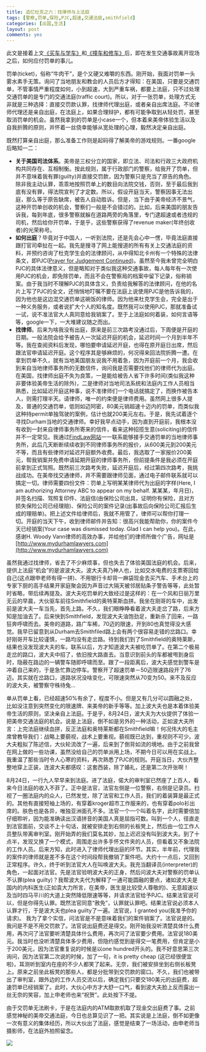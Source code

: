```yaml
---
title: 追忆杜克之六：找律师与上法庭	
tags: [警察,罚单,保险,PJC,超速,交通法庭,smithfield]
categories: [出国,生活]
layout: post
comments: yes
---
```


此文是接着上文[《买车与学车》](http://sixf.org/cn/2014/03/buy-sencondhand-car-learn-drive-car)和[《撞车和修车》](http://sixf.org/cn/2014/03/car-collision-car-accident-fix-car/)后，即在发生交通事故离开现场之后，如何应付罚单的事儿。

罚单(ticket)，俗称“牛肉干”，是个又硬又难嚼的东西。刚开始，我面对罚单一头雾水素手无策。询问了当地朋友和教会的人员后方才得知：在美国，只要是交通罚单，不管事情严重程度如何，小到超速，大到严重车祸，都要上法庭，只不过处理交通罚单的是专门的交通法庭(traffic court)。所以，对于一张罚单，处理方式无非就是三种选择：直接交罚款认罪，找律师代理出庭，或者亲自出席法庭。不论律师代理还是亲自出庭，在法庭上，如果合理辩护，都有可能争取到从轻处罚，甚至取消罚单的机会。虽然我拿到的罚单是小case一个，但本着来美帝体验生活以及自我折腾的原则，并怀着一丝侥幸能够从宽处理的心理，毅然决定亲自出庭。

既然打算亲自出庭，那么准备工作则是起码得了解美帝的游戏规则。一番google后略知一二：

-	**关于美国司法体系**。美帝是三权分立的国家，即立法、司法和行政三大政府机构共同存在、互相制衡。按此规则，属于行政部门的警察，给我开了罚单，但并不意味着我有罪(guilty)并直接交罚款，因为警察只是充当了原告的角色。除非我主动认罪，乖乖地按照罚单上的数目向法院交钱，否则，至于最后我到底有没有罪，得法院宣判了才定数。所以，假设开庭当天，警察因事无法出庭，那么等于原告缺席，被告人自动胜诉。但是，当下由于美帝经济不景气，这种开罚单创收的机会，警察们一般是不会错过的。比如，后来美国的朋友告诉我，每到年底，很多警察就躲在道路两旁的角落里，专门逮超速或者违规的司机，然后给你开罚单，于是乎，这些警察获得了revenue maker(年终创收者)的光荣称号。
-	**如何出庭**？毕竟对于中国人，一听到法院，还是先会心中一愣，毕竟法庭直接跟打官司牵扯在一起。我先是搜寻了网上能搜道的所有有关上交通法庭的资料，并预约咨询了杜克学生会的法律顾问，从中得知北卡州有一个特殊的法律条文，即PJC([Prayer for Judgement Continued](http://criminaljustice.ncbar.org/newsletters/truebillfeb2012/pjc))。虽然至今我未曾完全明白PJC的具体法律意义，但是略知对于类似我这种交通事故，每人每年有一次使用PJC的机会，即免除罚单，而且不会在警察局的档案中留下记录，俗称销案。由于我当时不理解PJC的具体含义，负责给我解答的法律顾问，在他的名片上写了PJC的全文，还悄悄地叮嘱不要在法庭上说使用PJC是他告诉我的，因为他也是这边混交通罚单这碗饭的律师。因为他来杜克学生会，完全是出于一种义务服务，或者说扩大个人的知名度。既然我可以使用PJC，那就准备试一试，说不准法官大人真同意给我销案了。至于上法庭如何着装，如何言语等等，google一下，一大堆建议随之而出。
-	**找律师**。后来为啥我没有出庭，原来是前三次路考没通过后，下周便是开庭的日期。一般法院会给予被告人一次延迟开庭的机会，延迟时间一个月到半年不等。我在查阅资料后发现，哪怕要申请延迟开庭，也得在原开庭日出席，然后跟法官申请延迟开庭。这个程序其是够麻烦的，何况得来回法院折腾一遭。在拿到罚单不久，就有当地美国朋友说我不用着急，因为开庭前一个月，我会收到来自当地律师事务所的无数信件，询问我是否需要找他们的律师代为出庭。在美国，找律师出庭不失为良策，一是能给被告人省下许多时间(类似我这种非要体验美帝生活的除外)，二是律师对当地司法系统和法庭内工作人员相当熟悉，比如延迟开庭这种事，说不准律师们一个电话就搞定了，而换作被告本人，则需打理半天。请律师，唯一的约束便是律师费用。虽然网上很多人提及，普通的交通罚单，低则如迈阿密，80美元销超速十迈内的罚单，而类似我这种持permit单独驾驶的案例，估计也就200美元左右。于是，我先试着逐个寻找Durham当地的交通律师。幸好我早点动手，因为直到开庭前，我根本没有收到一封来自律师事务所寄来的信件，看来这种招揽生意(soliciting)的信件并不一定常见。我通过[FindLaw网站](http://lawyers.findlaw.com)一一联系能够接手交通罚单的当地律师事务所，此后几天断断续续收到不同律师事务所的报价，从600美元到200美元不等，而且有些律师对延迟开庭额外收费。最后，我选取了一家报价200美元，帮我销案并免费申请延期开庭的律师事务所，但前提条件是我必须在开庭前拿到正式驾照。既然前三次路考失败，延迟开庭后，经过第四次路考，我挑战成功。在美帝找交通律师，并不需要跟律师见面，通过电子邮件联系就可以搞定一切。律师需要四份文件：罚单上写明某某律师代为出庭的字样(Here, I am authorizing Attorney ABC to appear on my behalf. 某某某，年月日)，并签名扫描、驾照复印件、法庭信(由保险公司出具，证明你有保险，且对方损失保险公司已经理赔)、保险公司的案件记录(出事故后向保险公司汇报后生成的理赔单)。把上述文件给律师后，我就不用管了，律师可以帮你打理一切。开庭的当天下午，收到律师邮件并告知：很高兴我能帮助你，你的案件今天已经销案(Your case was dismissed today. Glad I can help you)。在此，感谢H. Woody Vann律师的高效办事，并给他们的律师所做个广告，网址是[http://www.mydurhamlawyers.com](http://www.mydurhamlawyers.com)

虽然我通过找律师，省去了不少麻烦事，但也失去了体验美国法庭的机会。后来，提供上法庭“机会”的是波波大夫。波大夫真乃神人也，比如交水电费的支票寄回给自己(这点跟申老师有得一拼)、不用银行卡却背一麻袋现金去买汽车、手术台上的专家下厨的高手结果开家庭聚会因为声音过大隔天被邻居贴条子警告等等，此处暂时省略，带后续再提及。波大夫吃罚单的大致经过是这样的：在一个风和日丽万里无云的早晨，大伙驱车前往Smithfield的奥特莱斯血拼。我坐在刚哥的车中，出发前是波大夫一车当先，首先上路。不久，我们眼睁睁看着波大夫走岔了路，后来方知是加油去了。后来快到Smithfield，发现波大夫油饱劲足，重新杀了回来，一路狂奔呼啸而去。美帝的道路，路广车稀，70迈的限速，开到80也真觉得没大感觉。我早已留意到从Durham去Smithfiled路上会有两个很容易走错的岔路口。幸好刚哥开车比较谨慎，一路均没有走岔路。待到我们到了Smithfield的奥特莱斯，结果也没发现波大夫的车。联系以后，方才知道波大夫被吃罚单了。在第二个极易走岔的路口，波大夫中招了，依旧按大路直去。当意识到前头的车都被甩到身后时，隐蔽在路边的一辆警车随即呼啸而至。跟了一段距离后，波大夫感觉到警车是冲着自己来的，于是急忙靠边停车。警察开了超速罚单－50迈限速路段开了76迈。其实就在岔路口，道路状况没啥变化，可限速突然从70变为50。来不及反应的波大夫，被警察守株待兔...

单从罚单上看，已经超速50%有余了，程度不小。但是又有几分可以圆融之处，比如没注意到突然变化的限速牌、来美帝的新手等等。加上波大夫也是本着体验美帝生活的原则，坚决亲自上法庭。于是乎，8月24日，波大夫为大伙提供了体验一把美帝交通法庭的机会。说是上法庭，倒不如是另外的一种活动，正如波大夫所言：上完法庭继续血拼，反正法庭和奥特莱斯都在Smithfield嘛！何况伟大的毛主席曾教导我们：战略上要藐视，战术上要重视。藐视既已达到，重视则不可少。波大夫粗拟了陈述信，大伙轮流改了一遍，后来到了倒背如流的境地。由于之前我曾在网上做的一些功课，虽然没给自己的罚单派用上场，不期今日可以用在实战上。我重温了那些当时令人心寒的资料，再次熟悉了PJC的规则。开庭当日，大伙齐整整地穿上正装，连波大夫都感叹：这套西装，除了婚礼，还是第二次开张啊！

8月24日，一行九人早早来到法庭。进了法庭，偌大的审判室已然座了上百人，看来今日法庭的收入不菲了。正中是法官，法官左侧是一位警察，右侧是记录员。扫视了一圈法庭内的众人，已然发觉，除了法官和工作人员，我们的着装算是最正式的。其他有直接短袖上场的，有穿着kroger超市工作服来的，也有穿着polo衫出席的。肤色也是各异，唯独亚洲面孔不多。法官一个一个叫着名字，此时需要倍加仔细聆听，因为能准确读出汉语拼音的美国人真是屈指可数。叫到一个人，径直走到法官面前，交谈不上十句话，就被安排走到右侧的长板凳上，然后由一位工作人员整队带离审判室。刚开始弄的我们莫名其妙，加上迟迟没有叫到波大夫。到了十点半，发现又换了一个模式，周围走出许多手怀文件夹的人员，但看着又不象法院的工作人员。后来方知，此时进入了律师代理出庭的环节。其实，半年前，代理我的案件的律师就是差不多在这个时间段帮我撤销了案件吧。大约十一点后，又回到正常程序。许久，终于听到法官大人在叫唤波大夫。我充当翻译员(interpreter)的角色，一起面对法官。先是法官验明波大夫的正身，然后问波大夫对警察的罚单认不认罪(plea guilty)？我帮波大夫代为解释了一通可能圆融的要点，诸如波大夫是国内的内科医生(正如袁大力所言，在美帝，医生是比较受人尊敬的)、无意超速以及当时四马平川的大道上突然降低限速等等，并请求法官给予PJC。结果法官说可以，但是你得先认罪。既然法官同意“赦免”，认罪就认罪吧。结果法官说必须本人认罪才行，于是波大夫也plea guilty了一遍。法官说，I granted you(我准予你的请求)。 我为了拿个实信，问法官是不是意味着我们的案件销案了。法官说是的。我问是不是不用交罚款了。法官说出庭费还是得交。刚开始我没听清楚具体什么费用，再次问了法官要听清楚具体什么费用，再次问了法官要少费用。法官说180美元。我当时也没听清楚具体多少费用，但隐约感觉到是得交一笔费用，但肯定是小于200美元，因为法官重复说的时候是以one hundred开头的。我不好意思第三次询问，因为法官第二次说的时候，加了一句，it is pretty cheap (这已经很便宜啦)，耳测听到室内在座的不少人都笑了起来。无奈，我们被安排坐到右侧长板凳上。原来之前坐此板凳的那些人，都是分批带到交罚款的窗口。不久，我们也被带出了审判室，跟外边的工作人员交流以后，确定我们只要交180美元的出庭费，超速罚单已经销案了。此时，大伙心中方才大舒一口气，看到波大夫脸上反而露出一丝无奈的笑容，加上申老师也来“祝贺”。此处按下不提。

由于交罚单无法刷卡，于是在法庭内的ATM取款机取了现金交出庭费了事。之前感觉神秘的美帝交通法庭，今日也总算见识了一把。其实说是上法庭，倒不如更像一次有意义的集体经历，所以大伙出了法庭，感觉是结束了一场活动，由申老师当摄影师，在法庭外拍照留念。

![](http://sixf.org/files/images/2014/04/smithfield-court.jpg)
